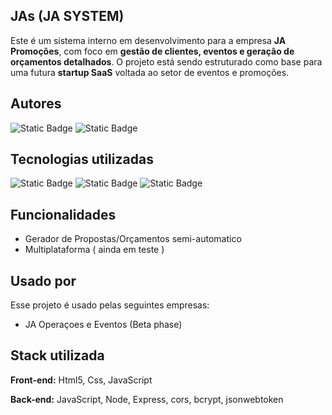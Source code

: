 
## JAs (JA SYSTEM) 

Este é um sistema interno em desenvolvimento para a empresa **JA Promoções**, com foco em **gestão de clientes, eventos e geração de orçamentos detalhados**. O projeto está sendo estruturado como base para uma futura **startup SaaS** voltada ao setor de eventos e promoções.


## Autores
![Static Badge](https://img.shields.io/badge/%40gu5t4v0l-%231572B6?style=for-the-badge&logo=github&logoColor=white&link=https%3A%2F%2Fgithub.com%2Fgu5t4v0l) ![Static Badge](https://img.shields.io/badge/%40MarcinhaLima-%23C209C1?style=for-the-badge&logo=github&logoColor=white&link=https%3A%2F%2Fgithub.com%2FMarcinhalima)






## Tecnologias utilizadas

![Static Badge](https://img.shields.io/badge/JavaScript-F7DF1E?style=for-the-badge&logo=javascript&logoColor=black) ![Static Badge](https://img.shields.io/badge/Html5-E34F26?style=for-the-badge&logo=html5&logoColor=black) ![Static Badge](https://img.shields.io/badge/Css-%23663399?style=for-the-badge&logo=css&logoColor=black)





## Funcionalidades


- Gerador de Propostas/Orçamentos semi-automatico
- Multiplataforma ( ainda em teste )


## Usado por

Esse projeto é usado pelas seguintes empresas:

- JA Operaçoes e Eventos (Beta phase)


## Stack utilizada

**Front-end:** Html5, Css, JavaScript

**Back-end:** JavaScript, Node, Express, cors, bcrypt, jsonwebtoken

